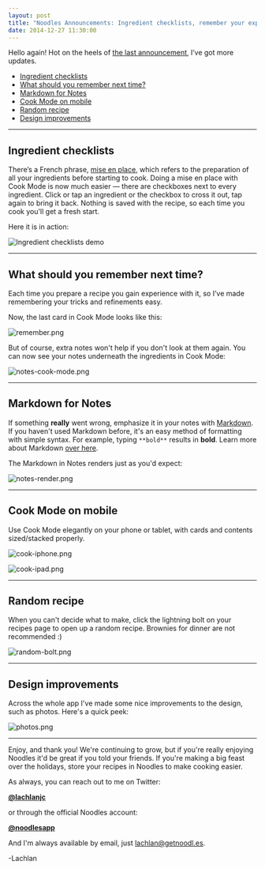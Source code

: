 ```yaml
---
layout: post
title: "Noodles Announcements: Ingredient checklists, remember your experiences, and more."
date: 2014-12-27 11:30:00
---
```


Hello again! Hot on the heels of [the last announcement](http://bit.ly/1rshTs0), I’ve got more updates.

- [Ingredient checklists](#checklists)
- [What should you remember next time?](#remember)
- [Markdown for Notes](#notes)
- [Cook Mode on mobile](#cm-mobile)
- [Random recipe](#random)
- [Design improvements](#design)

___

<a id="checklists"></a>

## Ingredient checklists

There’s a French phrase, [mise en place](http://en.wikipedia.org/wiki/Mise_en_place), which refers to the preparation of all your ingredients before starting to cook. Doing a mise en place with Cook Mode is now much easier — there are checkboxes next to every ingredient. Click or tap an ingredient or the checkbox to cross it out, tap again to bring it back. Nothing is saved with the recipe, so each time you cook you'll get a fresh start.

Here it is in action:

![Ingredient checklists demo](https://draftin.com:443/images/25435?token=RUxA47Qgbsw1t0mGjKHUN-3qNgABO9WfnO6vieetM14Mtt-TI7rGCu2HRWOT7Z589SasGw6b2GyBspOazlbL_1A)

___

<a id="remember"></a>

## What should you remember next time?

Each time you prepare a recipe you gain experience with it, so I’ve made remembering your tricks and refinements easy.

Now, the last card in Cook Mode looks like this:

![remember.png](https://draftin.com:443/images/25466?token=oaEZ43WjSovlQiyaJwjIqYRhWzqdo7DRbpglxbH1ud8eAor-lGttB-HPEf7J7bSfQPf5zzyKcYGM_DxH2SDf7Qs)

But of course, extra notes won't help if you don't look at them again. You can now see your notes underneath the ingredients in Cook Mode:

![notes-cook-mode.png](https://draftin.com:443/images/25443?token=s0wRfO_MZRfkm2iD3lQLl-Yj51DAjFVmE1Wl-FtGfIQzv0DrD3CklxaTiHzFa8mtsJ6EJw5nsP16sUscfE5HP1c)

___

<a id="notes"></a>

## Markdown for Notes

If something **really** went wrong, emphasize it in your notes with [Markdown](http://daringfireball.net/projects/markdown/). If you haven't used Markdown before, it's an easy method of formatting with simple syntax. For example, typing `**bold**` results in **bold**. Learn more about Markdown [over here](http://daringfireball.net/projects/markdown/syntax).

The Markdown in Notes renders just as you'd expect:

![notes-render.png](https://draftin.com:443/images/25444?token=wV1bITlT3zG76BJjZ59__BZXq_H8RBwEjM50t0xZkMZh_5Unkchs54XLS-ErWOeJMgmjtMZpjN8g5PV2ePYRDi4)

___

<a id="cm-mobile"></a>

## Cook Mode on mobile

Use Cook Mode elegantly on your phone or tablet, with cards and contents sized/stacked properly.

![cook-iphone.png](https://draftin.com:443/images/25470?token=MPb6cwomk5Qba4V3GmTnCDWFuOkd0ZBoAZtzoAN15bwaOKBV6pIkJrBq3h14_fjosSnAvXJm9BLyr360Jj_Tv5E)

![cook-ipad.png](https://draftin.com:443/images/25471?token=jBQyyecGfGtKC2Q_E5Uvb39HZcszechqpew0lVG3_lpAy3a9EdjykIuHhFJJ7PFUBxUgyQ72JO56AD_bACX-2Yk)

___

<a id="random"></a>

## Random recipe

When you can't decide what to make, click the lightning bolt on your recipes page to open up a random recipe. Brownies for dinner are not recommended :)

![random-bolt.png](https://draftin.com:443/images/25472?token=FZcOnqf4kaTldaofY_-w6Utt6OVD599h-Z-elLqZ2gyy1dRUqDqRKb5kasIveWjueN2YFvE5GQZa_A6BQfFUYNQ)

___

<a id="design"></a>

## Design improvements
Across the whole app I've made some nice improvements to the design, such as photos. Here's a quick peek:

![photos.png](https://draftin.com:443/images/25473?token=h75tujMgi4lH-zKGEYVryVwdgnFUZzprbpB8XOqZ1aeRzi2x8K15iRjj-pQBBODwSJYT9M323d5zlVALkyg7FjI)

___

Enjoy, and thank you! We're continuing to grow, but if you're really enjoying Noodles it'd be great if you told your friends. If you're making a big feast over the holidays, store your recipes in Noodles to make cooking easier.

As always, you can reach out to me on Twitter:

[**@lachlanjc**](https://twitter.com/lachlanjc)

or through the official Noodles account:

[**@noodlesapp**](https://twitter.com/noodlesapp)

And I'm always available by email, just [lachlan@getnoodl.es](mailto:lachlan@getnoodl.es).

-Lachlan
